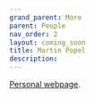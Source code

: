 ```yaml
---
grand_parent: More
parent: People
nav_order: 2
layout: coming_soon
title: Martin Popel
description:
---
```


[Personal webpage](https://ufal.mff.cuni.cz/martin-popel).